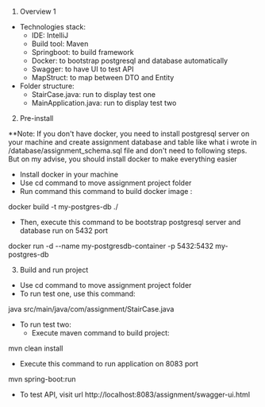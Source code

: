 1. Overview 1
- Technologies stack:
  + IDE: IntelliJ
  + Build tool: Maven
  + Springboot: to build framework
  + Docker: to bootstrap postgresql and database automatically
  + Swagger: to have UI to test API
  + MapStruct: to map between DTO and Entity
- Folder structure:
  + StairCase.java: run to display test one
  + MainApplication.java: run to display test two
2. Pre-install

**Note: If you don't have docker, you need to install postgresql server on your machine and create assignment database and table like what i wrote in /database/assignment_schema.sql file and don't need to following steps. But on my advise, you should install docker to make everything easier
- Install docker in your machine
- Use cd command to move assignment project folder
- Run command this command to build docker image :

docker build -t my-postgres-db ./

- Then, execute this command to be bootstrap postgresql server and database run on 5432 port

docker run -d --name my-postgresdb-container -p 5432:5432 my-postgres-db

3. Build and run project
- Use cd command to move assignment project folder
- To run test one, use this command: 

java src/main/java/com/assignment/StairCase.java

- To run test two:
  + Execute maven command to build project:
  
mvn clean install
  
  + Execute this command to run application on 8083 port
  
mvn spring-boot:run
  
  + To test API, visit url http://localhost:8083/assignment/swagger-ui.html
